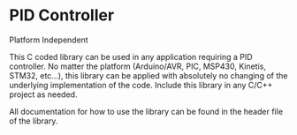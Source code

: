 PID Controller
===================================

Platform Independent

This C coded library can be used in any application requiring a PID controller. No matter the platform
(Arduino/AVR, PIC, MSP430, Kinetis, STM32, etc...), this library can be applied with absolutely no
changing of the underlying implementation of the code. Include this library in any C/C++ project as
needed.

All documentation for how to use the library can be found in the header file of the library.
